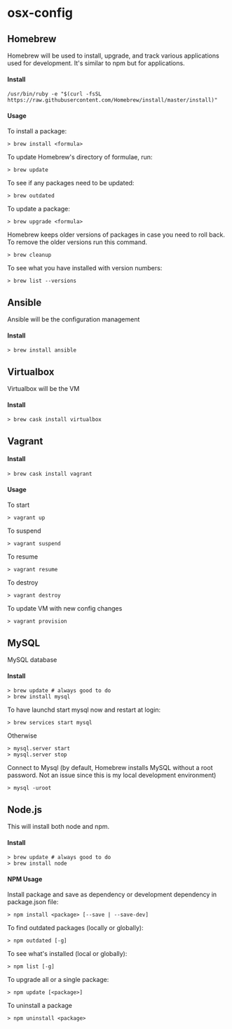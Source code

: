 # osx-config

## Homebrew
Homebrew will be used to install, upgrade, and track various applications used for development.
It's similar to npm but for applications.

#### Install
```
/usr/bin/ruby -e "$(curl -fsSL https://raw.githubusercontent.com/Homebrew/install/master/install)"
```

#### Usage

To install a package:
```
> brew install <formula>
```

To update Homebrew's directory of formulae, run:
```
> brew update
```

To see if any packages need to be updated:
```
> brew outdated
```

To update a package:
```
> brew upgrade <formula>
```

Homebrew keeps older versions of packages in case you need to roll back. To remove the older versions
run this command.
```
> brew cleanup
```

To see what you have installed with version numbers:
```
> brew list --versions
```

## Ansible
Ansible will be the configuration management

#### Install
```
> brew install ansible
```

## Virtualbox
Virtualbox will be the VM

#### Install
```
> brew cask install virtualbox
```

## Vagrant

#### Install
```
> brew cask install vagrant
```

#### Usage

To start
```
> vagrant up
```

To suspend
```
> vagrant suspend
```

To resume
```
> vagrant resume
```

To destroy
```
> vagrant destroy
```

To update VM with new config changes
```
> vagrant provision
```

## MySQL
MySQL database

#### Install

```
> brew update # always good to do
> brew install mysql
```

To have launchd start mysql now and restart at login:
```
> brew services start mysql
```

Otherwise
```
> mysql.server start
> mysql.server stop
```

Connect to Mysql (by default, Homebrew installs MySQL without a root password.  Not an issue since this 
is my local development environment)
```
> mysql -uroot
```

## Node.js
This will install both node and npm.

#### Install

```
> brew update # always good to do
> brew install node
```

#### NPM Usage

Install package and save as dependency or development dependency in package.json file:
```
> npm install <package> [--save | --save-dev]
```

To find outdated packages (locally or globally):
```
> npm outdated [-g]
```

To see what's installed (local or globally):
```
> npm list [-g]
```

To upgrade all or a single package:
```
> npm update [<package>]
```

To uninstall a package
```
> npm uninstall <package>
```
